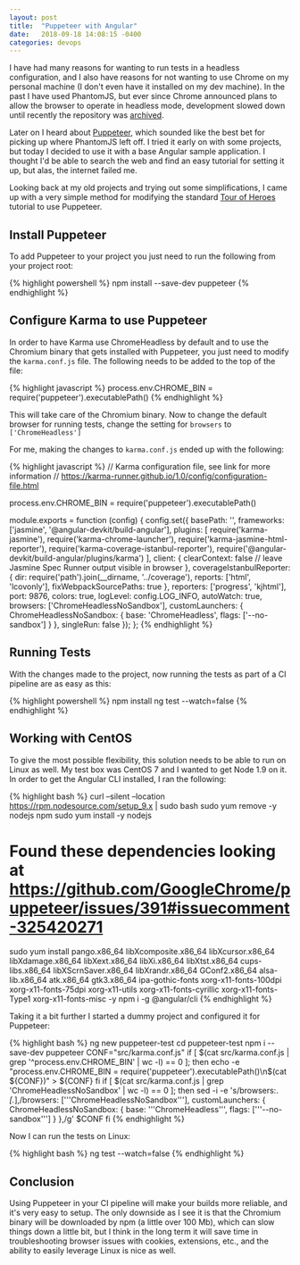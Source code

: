 ```yaml
---
layout: post
title:  "Puppeteer with Angular"
date:   2018-09-18 14:08:15 -0400
categories: devops
---
```

I have had many reasons for wanting to run tests in a headless configuration, and I also have reasons for not wanting to use Chrome on my personal machine (I don't even have it installed on my dev machine). In the past I have used PhantomJS, but ever since Chrome announced plans to allow the browser to operate in headless mode, development slowed down until recently the repository was [archived](https://github.com/ariya/phantomjs/issues/15344).

Later on I heard about [Puppeteer](https://github.com/GoogleChrome/puppeteer), which sounded like the best bet for picking up where PhantomJS left off. I tried it early on with some projects, but today I decided to use it with a base Angular sample application.  I thought I'd be able to search the web and find an easy tutorial for setting it up, but alas, the internet failed me.

Looking back at my old projects and trying out some simplifications, I came up with a very simple method for modifying the standard [Tour of Heroes](https://angular.io/tutorial) tutorial to use Puppeteer.

## Install Puppeteer

To add Puppeteer to your project you just need to run the following from your project root:

{% highlight powershell %}
npm install --save-dev puppeteer
{% endhighlight %}

## Configure Karma to use Puppeteer

In order to have Karma use ChromeHeadless by default and to use the Chromium binary that gets installed with Puppeteer, you just need to modify the `karma.conf.js` file. The following needs to be added to the top of the file:

{% highlight javascript %}
process.env.CHROME_BIN = require('puppeteer').executablePath()
{% endhighlight %}

This will take care of the Chromium binary. Now to change the default browser for running tests, change the setting for `browsers` to `['ChromeHeadless']`

For me, making the changes to `karma.conf.js` ended up with the following:

{% highlight javascript %}
// Karma configuration file, see link for more information
// https://karma-runner.github.io/1.0/config/configuration-file.html

process.env.CHROME_BIN = require('puppeteer').executablePath()

module.exports = function (config) {
  config.set({
    basePath: '',
    frameworks: ['jasmine', '@angular-devkit/build-angular'],
    plugins: [
      require('karma-jasmine'),
      require('karma-chrome-launcher'),
      require('karma-jasmine-html-reporter'),
      require('karma-coverage-istanbul-reporter'),
      require('@angular-devkit/build-angular/plugins/karma')
    ],
    client: {
      clearContext: false // leave Jasmine Spec Runner output visible in browser
    },
    coverageIstanbulReporter: {
      dir: require('path').join(__dirname, '../coverage'),
      reports: ['html', 'lcovonly'],
      fixWebpackSourcePaths: true
    },
    reporters: ['progress', 'kjhtml'],
    port: 9876,
    colors: true,
    logLevel: config.LOG_INFO,
    autoWatch: true,
    browsers: ['ChromeHeadlessNoSandbox'],
    customLaunchers: {
      ChromeHeadlessNoSandbox: {
        base: 'ChromeHeadless',
        flags: ['--no-sandbox']
      }
    },
    singleRun: false
  });
};
{% endhighlight %}

## Running Tests

With the changes made to the project, now running the tests as part of a CI pipeline are as easy as this:

{% highlight powershell %}
npm install
ng test --watch=false
{% endhighlight %}

## Working with CentOS

To give the most possible flexibility, this solution needs to be able to run on Linux as well. My test box was CentOS 7 and I wanted to get Node 1.9 on it. In order to get the Angular CLI installed, I ran the following:

{% highlight bash %}
curl –silent –location https://rpm.nodesource.com/setup_9.x | sudo bash
sudo yum remove -y nodejs npm
sudo yum install -y nodejs
# Found these dependencies looking at https://github.com/GoogleChrome/puppeteer/issues/391#issuecomment-325420271
sudo yum install pango.x86_64 libXcomposite.x86_64 libXcursor.x86_64 libXdamage.x86_64 libXext.x86_64 libXi.x86_64 libXtst.x86_64 cups-libs.x86_64 libXScrnSaver.x86_64 libXrandr.x86_64 GConf2.x86_64 alsa-lib.x86_64 atk.x86_64 gtk3.x86_64 ipa-gothic-fonts xorg-x11-fonts-100dpi xorg-x11-fonts-75dpi xorg-x11-utils xorg-x11-fonts-cyrillic xorg-x11-fonts-Type1 xorg-x11-fonts-misc -y
npm i -g @angular/cli
{% endhighlight %}

Taking it a bit further I started a dummy project and configured it for Puppeteer:

{% highlight bash %}
ng new puppeteer-test
cd puppeteer-test
npm i --save-dev puppeteer
CONF="src/karma.conf.js"
if [ $(cat src/karma.conf.js | grep '^process.env.CHROME_BIN' | wc -l) == 0 ]; then
  echo -e "process.env.CHROME_BIN = require('puppeteer').executablePath()\n$(cat ${CONF})" > ${CONF}
fi
if [ $(cat src/karma.conf.js | grep 'ChromeHeadlessNoSandbox' | wc -l) == 0 ]; then
  sed -i -e 's/browsers:.*\[.*\],/browsers: ['\''ChromeHeadlessNoSandbox'\''], customLaunchers: { ChromeHeadlessNoSandbox: { base: '\''ChromeHeadless'\'', flags: ['\''--no-sandbox'\''] } },/g' $CONF
fi
{% endhighlight %}

Now I can run the tests on Linux:

{% highlight bash %}
ng test --watch=false
{% endhighlight %}

## Conclusion

Using Puppeteer in your CI pipeline will make your builds more reliable, and it's very easy to setup. The only downside as I see it is that the Chromium binary will be downloaded by npm (a little over 100 Mb), which can slow things down a little bit, but I think in the long term it will save time in troubleshooting browser issues with cookies, extensions, etc., and the ability to easily leverage Linux is nice as well.